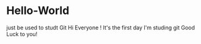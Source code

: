 # Hello-World
just be used to studt Git
Hi Everyone !
It's the first day I'm studing git
Good Luck to you!
